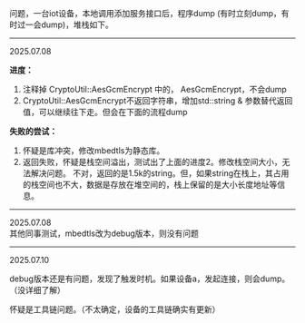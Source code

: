 

问题，一台iot设备，本地调用添加服务接口后，程序dump (有时立刻dump，有时过一会dump)，堆栈如下。

---

2025.07.08

**进度：**
1. 注释掉 CryptoUtil::AesGcmEncrypt 中的， AesGcmEncrypt，不会dump  
2. CryptoUtil::AesGcmEncrypt不返回字符串，增加std::string & 参数替代返回值，可以继续往下走。但会在下面的流程dump

**失败的尝试：**
1. 怀疑是库冲突，修改mbedtls为静态库。
2. 返回失败，怀疑是栈空间溢出，测试出了上面的进度2。修改栈空间大小，无法解决问题。
   不对，返回的是1.5k的string。但，如果string在栈上，其占用的栈空间也不大，数据是存放在堆空间的，栈上保留的是大小长度地址等信息。

---

2025.07.08  
其他同事测试，mbedtls改为debug版本，则没有问题

---

2025.07.10  

debug版本还是有问题，发现了触发时机。如果设备a，发起连接，则会dump。 （没详细了解）  

怀疑是工具链问题。（不太确定，设备的工具链确实有更新）